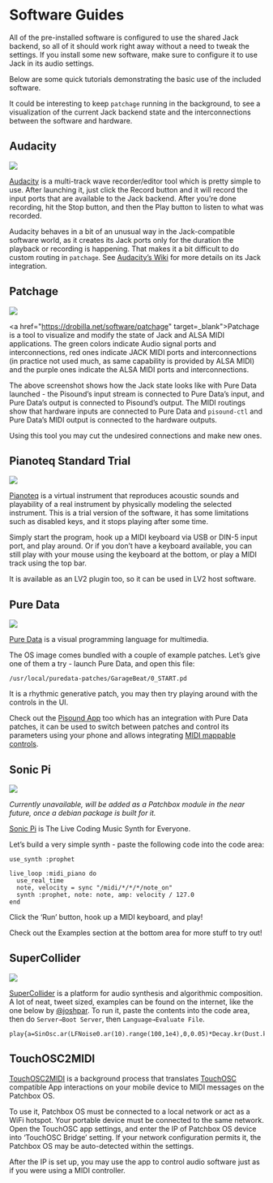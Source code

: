 # Software Guides

All of the pre-installed software is configured to use the shared Jack backend, so all of it should work right away without a need to tweak the settings. If you install some new software, make sure to configure it to use Jack in its audio settings.

Below are some quick tutorials demonstrating the basic use of the included software.

It could be interesting to keep `patchage` running in the background, to see a visualization of the current Jack backend state and the interconnections between the software and hardware.

## Audacity
![](https://raw.githubusercontent.com/wiki/BlokasLabs/patchbox-os-gen/images/Audacity.png)


<a href="https://www.audacityteam.org/" target="_blank">Audacity</a> is a multi-track wave recorder/editor tool which is pretty simple to use. After launching it, just click the Record button and it will record the input ports that are available to the Jack backend. After you’re done recording, hit the Stop button, and then the Play button to listen to what was recorded.

Audacity behaves in a bit of an unusual way in the Jack-compatible software world, as it creates its Jack ports only for the duration the playback or recording is happening. That makes it a bit difficult to do custom routing in `patchage`. See <a href="https://wiki.audacityteam.org/wiki/Linux_Issues#JACK" target="_blank">Audacity’s Wiki</a> for more details on its Jack integration.

## Patchage
![](https://raw.githubusercontent.com/wiki/BlokasLabs/patchbox-os-gen/images/Patchage.png)

<a href="https://drobilla.net/software/patchage" target=_blank">Patchage</a> is a tool to visualize and modify the state of Jack and ALSA MIDI applications. The green colors indicate Audio signal ports and interconnections, red ones indicate JACK MIDI ports and interconnections (in practice not used much, as same capability is provided by ALSA MIDI) and the purple ones indicate the ALSA MIDI ports and interconnections.

The above screenshot shows how the Jack state looks like with Pure Data launched - the Pisound’s input stream is connected to Pure Data’s input, and Pure Data’s output is connected to Pisound’s output. The MIDI routings show that hardware inputs are connected to Pure Data and `pisound-ctl` and Pure Data’s MIDI output is connected to the hardware outputs.

Using this tool you may cut the undesired connections and make new ones.

## Pianoteq Standard Trial
![](https://raw.githubusercontent.com/wiki/BlokasLabs/patchbox-os-gen/images/Pianoteq.png)


<a href="https://www.pianoteq.com/" target="_blank">Pianoteq</a> is a virtual instrument that reproduces acoustic sounds and playability of a real instrument by physically modeling the selected instrument. This is a trial version of the software, it has some limitations such as disabled keys, and it stops playing after some time.

Simply start the program, hook up a MIDI keyboard via USB or DIN-5 input port, and play around. Or if you don’t have a keyboard available, you can still play with your mouse using the keyboard at the bottom, or play a MIDI track using the top bar.

It is available as an LV2 plugin too, so it can be used in LV2 host software.

## Pure Data
![](https://raw.githubusercontent.com/wiki/BlokasLabs/patchbox-os-gen/images/PureData.png)


<a href="http://puredata.info/" target="_blank">Pure Data</a> is a visual programming language for multimedia.

The OS image comes bundled with a couple of example patches. Let’s give one of them a try - launch Pure Data, and open this file:

```
/usr/local/puredata-patches/GarageBeat/0_START.pd
```
It is a rhythmic generative patch, you may then try playing around with the controls in the UI.

Check out the <a href="https://blokas.io/pisound/docs/pisound-app/" target="_blank">Pisound App</a> too which has an integration with Pure Data patches, it can be used to switch between patches and control its parameters using your phone and allows integrating <a href="https://community.blokas.io/t/pure-data-patch-with-parameters-in-the-pisound-app/622" target="_blank">MIDI mappable controls</a>.


## Sonic Pi
![](https://raw.githubusercontent.com/wiki/BlokasLabs/patchbox-os-gen/images/SonicPi.png)

*Currently unavailable, will be added as a Patchbox module in the near future, once a debian package is built for it.*

<a href="https://sonic-pi.net" target="_blank">Sonic Pi</a> is The Live Coding Music Synth for Everyone.

Let’s build a very simple synth - paste the following code into the code area:

    use_synth :prophet
    
    live_loop :midi_piano do
      use_real_time
      note, velocity = sync "/midi/*/*/*/note_on"
      synth :prophet, note: note, amp: velocity / 127.0
    end

Click the ‘Run’ button, hook up a MIDI keyboard, and play!

Check out the Examples section at the bottom area for more stuff to try out!

## SuperCollider
![](https://raw.githubusercontent.com/wiki/BlokasLabs/patchbox-os-gen/images/SuperCollider.png)

<a href="https://supercollider.github.io/" target="_blank">SuperCollider</a> is a platform for audio synthesis and algorithmic composition. A lot of neat, tweet sized, examples can be found on the internet, like the one below by <a href="https://twitter.com/joshpar/status/100417407021092864" target="_blank">@joshpar</a>.  To run it, paste the contents into the code area, then do `Server→Boot Server`, then `Language→Evaluate File`.

    play{a=SinOsc.ar(LFNoise0.ar(10).range(100,1e4),0,0.05)*Decay.kr(Dust.kr(1));GVerb.ar(a*LFNoise1.ar(40),299,400,0.2,0.5,50,0,0.2,0.9)}

## TouchOSC2MIDI

<a href="https://github.com/velolala/touchosc2midi" target="_blank">TouchOSC2MIDI</a> is a background process that translates <a href="https://hexler.net/software/touchosc" target="_blank">TouchOSC</a> compatible App interactions on your mobile device to MIDI messages on the Patchbox OS.

To use it, Patchbox OS must be connected to a local network or act as a WiFi hotspot. Your portable device must be connected to the same network. Open the TouchOSC app settings, and enter the IP of Patchbox OS device into ‘TouchOSC Bridge’ setting. If your network configuration permits it, the Patchbox OS may be auto-detected within the settings.

After the IP is set up, you may use the app to control audio software just as if you were using a MIDI controller.
